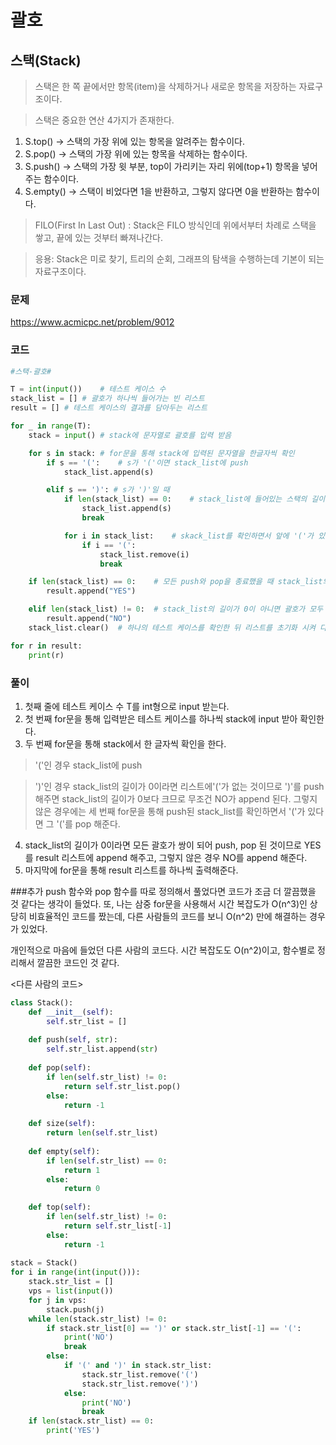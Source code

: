 괄호
=======================================================
스택(Stack)
-------------------------------------------------------
> 스택은 한 쪽 끝에서만 항목(item)을 삭제하거나 새로운 항목을 저장하는 자료구조이다.

> 스택은 중요한 연산 4가지가 존재한다.
1. S.top() -> 스택의 가장 위에 있는 항목을 알려주는 함수이다.
2. S.pop() -> 스택의 가장 위에 있는 항목을 삭제하는 함수이다.
3. S.push() -> 스택의 가장 윗 부분, top이 가리키는 자리 위에(top+1) 항목을 넣어주는 함수이다.
4. S.empty() -> 스택이 비었다면 1을 반환하고, 그렇지 않다면 0을 반환하는 함수이다.

> FILO(First In Last Out) : Stack은 FILO 방식인데 위에서부터 차례로 스택을 쌓고, 끝에 있는 것부터 빠져나간다.

> 응용: Stack은 미로 찾기, 트리의 순회, 그래프의 탐색을 수행하는데 기본이 되는 자료구조이다. 

### 문제
https://www.acmicpc.net/problem/9012

### 코드

``` python
#스택-괄호#

T = int(input())    # 테스트 케이스 수
stack_list = [] # 괄호가 하나씩 들어가는 빈 리스트
result = [] # 테스트 케이스의 결과를 담아두는 리스트

for _ in range(T):
    stack = input() # stack에 문자열로 괄호를 입력 받음

    for s in stack: # for문을 통해 stack에 입력된 문자열을 한글자씩 확인
        if s == '(':    # s가 '('이면 stack_list에 push
            stack_list.append(s)

        elif s == ')': # s가 ')'일 때
            if len(stack_list) == 0:    # stack_list에 들어있는 스택의 길이가 0이면 ')'를 push
                stack_list.append(s)
                break

            for i in stack_list:    # skack_list를 확인하면서 앞에 '('가 있으면 괄호가 한 쌍이 된 것이므로 pop
                if i == '(':
                    stack_list.remove(i)
                    break

    if len(stack_list) == 0:    # 모든 push와 pop을 종료했을 때 stack_list의 길이가 0이면 모두 pop 된 것이므로 YES를 result에 append
        result.append("YES")

    elif len(stack_list) != 0:  # stack_list의 길이가 0이 아니면 괄호가 모두 짝지어진 것이 아니므로 NO를 result에 append
        result.append("NO")
    stack_list.clear()  # 하나의 테스트 케이스를 확인한 뒤 리스트를 초기화 시켜 다음 테스트 케이스를 확인

for r in result:
    print(r)
```

### 풀이
1. 첫째 줄에 테스트 케이스 수 T를 int형으로 input 받는다.
2. 첫 번째 for문을 통해 입력받은 테스트 케이스를 하나씩 stack에 input 받아 확인한다.
3. 두 번째 for문을 통해 stack에서 한 글자씩 확인을 한다.
> '('인 경우 stack_list에 push

> ')'인 경우 stack_list의 길이가 0이라면 리스트에'('가 없는 것이므로 ')'를 push해주면 stack_list의 길이가 0보다 크므로 무조건 NO가 append 된다.
그렇지 않은 경우에는 세 번째 for문을 통해 push된 stack_list를 확인하면서 '('가 있다면 그 '('를 pop 해준다.

4. stack_list의 길이가 0이라면 모든 괄호가 쌍이 되어 push, pop 된 것이므로 YES를 result 리스트에 append 해주고, 그렇지 않은 경우 NO를 append 해준다.
5. 마지막에 for문을 통해 result 리스트를 하나씩 출력해준다.

###추가
push 함수와 pop 함수를 따로 정의해서 풀었다면 코드가 조금 더 깔끔했을 것 같다는 생각이 들었다.
또, 나는 삼중 for문을 사용해서 시간 복잡도가 O(n^3)인 상당히 비효율적인 코드를 짰는데, 다른 사람들의 코드를 보니 O(n^2) 만에 해결하는 경우가 있었다.

개인적으로 마음에 들었던 다른 사람의 코드다.
시간 복잡도도 O(n^2)이고, 함수별로 정리해서 깔끔한 코드인 것 같다.

<다른 사람의 코드>
``` python
class Stack():
    def __init__(self):
        self.str_list = []
 
    def push(self, str):
        self.str_list.append(str)
 
    def pop(self):
        if len(self.str_list) != 0:
            return self.str_list.pop()
        else:
            return -1
 
    def size(self):
        return len(self.str_list)
 
    def empty(self):
        if len(self.str_list) == 0:
            return 1
        else:
            return 0
 
    def top(self):
        if len(self.str_list) != 0:
            return self.str_list[-1]
        else:
            return -1
 
stack = Stack()
for i in range(int(input())):
    stack.str_list = []
    vps = list(input())
    for j in vps:
        stack.push(j)
    while len(stack.str_list) != 0:
        if stack.str_list[0] == ')' or stack.str_list[-1] == '(':
            print('NO')
            break
        else:
            if '(' and ')' in stack.str_list:
                stack.str_list.remove('(')
                stack.str_list.remove(')')
            else:
                print('NO')
                break
    if len(stack.str_list) == 0:
        print('YES')
```
